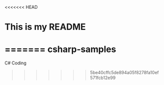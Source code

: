 <<<<<<< HEAD
# This is my README
=======
csharp-samples
==============

C# Coding
>>>>>>> 5be40cffc5de894a05f8278fa10ef571fcb12e99
